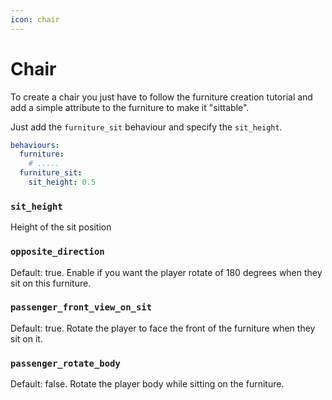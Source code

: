 ```yaml
---
icon: chair
---
```


# Chair

To create a chair you just have to follow the furniture creation tutorial and add a simple attribute to the furniture to make it "sittable".

Just add the `furniture_sit` behaviour and specify the `sit_height`.

```yaml
behaviours:
  furniture:
    # .....
  furniture_sit:
    sit_height: 0.5
```

### `sit_height`

Height of the sit position

### `opposite_direction`

Default: true. Enable if you want the player rotate of 180 degrees when they sit on this furniture.

### `passenger_front_view_on_sit`

Default: true. Rotate the player to face the front of the furniture when they sit on it.

### `passenger_rotate_body`

Default: false. Rotate the player body while sitting on the furniture.
